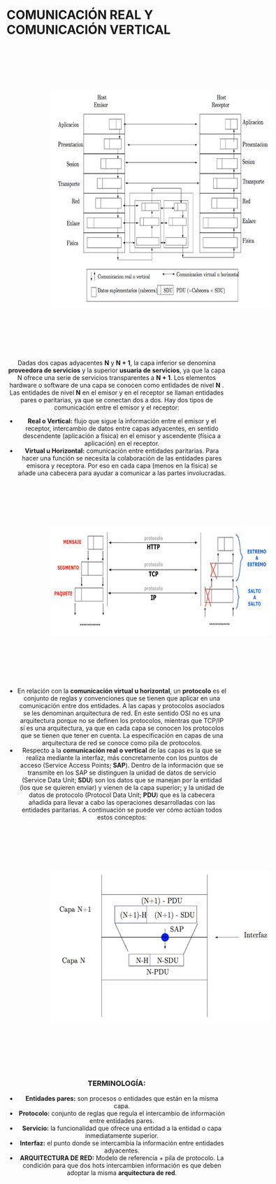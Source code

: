 
# COMUNICACIÓN REAL Y COMUNICACIÓN VERTICAL

<center><img src="./img/comunicacion.png" style="margin-left:100px" width="700" height="500" hspace="120" vspace="100" />
 

Dadas dos capas adyacentes **N** y **N + 1**, la capa inferior se denomina **proveedora de servicios** y la superior **usuaria de servicios**, ya que la capa N ofrece una serie de servicios transparentes a **N + 1**.
Los elementos hardware o software de una capa se conocen como entidades de nivel **N** . Las entidades de nivel **N** en el emisor y en el receptor se llaman entidades pares o paritarias, ya que se conectan dos a dos.
Hay dos tipos de comunicación entre el emisor y el receptor:
- **Real o Vertical:** flujo que sigue la información entre el emisor y el receptor, intercambio de datos entre capas adyacentes, en sentido descendente (aplicación a física) en el emisor y ascendente (física a aplicación) en el receptor.
- **Virtual u Horizontal:** comunicación entre entidades paritarias. Para hacer una función se necesita la colaboración de las entidades pares emisora y receptora. Por eso en cada capa (menos en la física) se añade una cabecera para ayudar a comunicar a las partes involucradas.

<center><img src="./img/comunica.png" style="margin-left:100px" width="700" height="250" hspace="120" vspace="100" />

- En relación con la **comunicación virtual u horizontal**, un **protocolo** es el conjunto de reglas y convenciones que se tienen que aplicar en una comunicación entre dos entidades. A las capas y protocolos asociados se les denominan arquitectura de red. En este sentido OSI no es una arquitectura porque no se definen los protocolos, mientras que TCP/IP sí es una arquitectura, ya que en cada capa se conocen los protocolos que se tienen que tener en cuenta. La especificación en capas de una arquitectura de red se conoce como pila de protocolos.
- Respecto a la **comunicación real o vertical** de las capas es la que se realiza mediante la interfaz, más concretamente con los puntos de acceso (Service Access Points; **SAP**). Dentro de la información que se transmite en los SAP se distinguen la unidad de datos de servicio (Service Data Unit; **SDU**) son los datos que se manejan por la entidad (los que se quieren enviar) y vienen de la capa superior; y la unidad de datos de protocolo (Protocol Data Unit; **PDU**) que es la cabecera añadida para llevar a cabo las operaciones desarrolladas con las entidades paritarias. A continuación se puede ver cómo actúan todos estos conceptos:

<center><img src="./img/encapsular.png" style="margin-left:100px" width="550" height="350" hspace="200" vspace="100" />

### TERMINOLOGÍA:

- **Entidades pares:** son procesos o entidades que están en la misma capa.
- **Protocolo:** conjunto de reglas que regula el intercambio de información entre entidades pares.
- **Servicio:** la funcionalidad que ofrece una entidad a la entidad o capa inmediatamente superior.
- **Interfaz:** el punto donde se intercambia la información entre entidades adyacentes.
- **ARQUITECTURA DE RED:** Modelo de referencia + pila de protocolo. La condición para que dos hots intercambien información es que deben adoptar la misma **arquitectura de red**.
